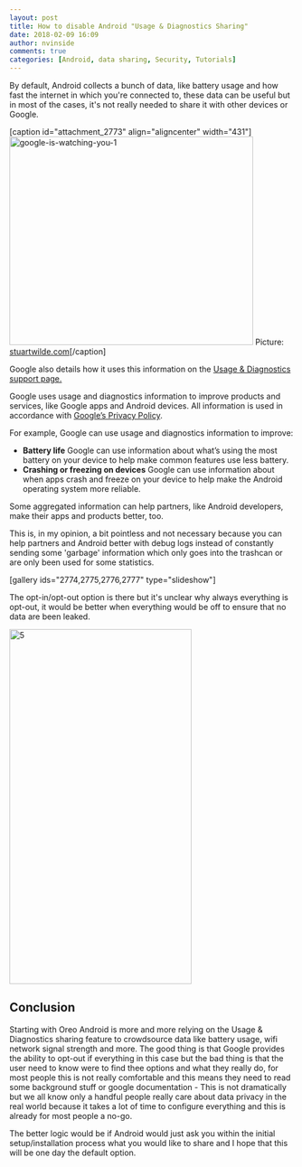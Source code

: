 ```yaml
---
layout: post
title: How to disable Android "Usage & Diagnostics Sharing"
date: 2018-02-09 16:09
author: nvinside
comments: true
categories: [Android, data sharing, Security, Tutorials]
---
```

By default, Android collects a bunch of data, like battery usage and how fast the internet in which you're connected to, these data can be useful but in most of the cases, it's not really needed to share it with other devices or Google.

[caption id="attachment_2773" align="aligncenter" width="431"]<img class=" size-full wp-image-2773 aligncenter" src="https://chefkochblog.files.wordpress.com/2018/02/google-is-watching-you-1.png" alt="google-is-watching-you-1" width="431" height="369" /> Picture: <a href="http://www.stuartwilde.com/2012/12/rat-a-mus-maxi-mus-google/" target="_blank" rel="noopener">stuartwilde.com</a>[/caption]

<!--more-->

Google also details how it uses this information on the <a href="https://support.google.com/accounts/answer/6078260?hl=en">Usage &amp; Diagnostics support page.</a>

Google uses usage and diagnostics information to improve products and services, like Google apps and Android devices. All information is used in accordance with <a href="http://www.google.com/policies/privacy/" target="_blank" rel="noopener">Google’s Privacy Policy</a>.

For example, Google can use usage and diagnostics information to improve:

<ul>
    <li><strong>Battery life</strong>
Google can use information about what’s using the most battery on your device to help make common features use less battery.</li>
    <li><strong>Crashing or freezing on devices</strong>
Google can use information about when apps crash and freeze on your device to help make the Android operating system more reliable.</li>
</ul>

Some aggregated information can help partners, like Android developers, make their apps and products better, too.

This is, in my opinion, a bit pointless and not necessary because you can help partners and Android better with debug logs instead of constantly sending some 'garbage' information which only goes into the trashcan or are only been used for some statistics.

[gallery ids="2774,2775,2776,2777" type="slideshow"]

The opt-in/opt-out option is there but it's unclear why always everything is opt-out, it would be better when everything would be off to ensure that no data are been leaked.

<img class=" size-full wp-image-2778 aligncenter" src="https://chefkochblog.files.wordpress.com/2018/02/5.png" alt="5" width="322" height="628" />

<h2>Conclusion</h2>

Starting with Oreo Android is more and more relying on the Usage &amp; Diagnostics sharing feature to crowdsource data like battery usage, wifi network signal strength and more. The good thing is that Google provides the ability to opt-out if everything in this case but the bad thing is that the user need to know were to find thee options and what they really do, for most people this is not really comfortable and this means they need to read some background stuff or google documentation - This is not dramatically but we all know only a handful people really care about data privacy in the real world because it takes a lot of time to configure everything and this is already for most people a no-go.

The better logic would be if Android would just ask you within the initial setup/installation process what you would like to share and I hope that this will be one day the default option.
